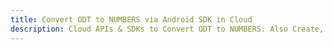 ---title: Convert ODT to NUMBERS via Android SDK in Clouddescription: Cloud APIs & SDKs to Convert ODT to NUMBERS. Also Create, Edit & Render Microsoft Word & OpenOffice documents in the Cloud.---